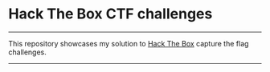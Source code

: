# Hack The Box CTF challenges

---

This repository showcases my solution to [Hack The Box](https://app.hackthebox.com) capture the flag challenges.

---

